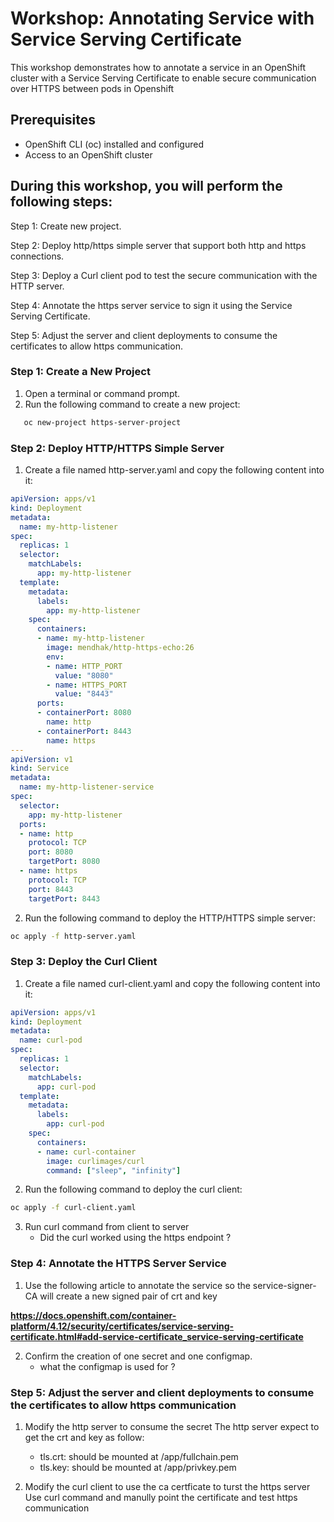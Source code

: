 #  Workshop: Annotating Service with Service Serving Certificate


This workshop demonstrates how to annotate a service in an OpenShift cluster with a Service Serving Certificate to enable secure communication over HTTPS between pods in Openshift

## Prerequisites
   - OpenShift CLI (oc) installed and configured
   - Access to an OpenShift cluster

## During this workshop, you will perform the following steps:

   Step 1: Create new project.
   
   Step 2: Deploy http/https simple server that support both http and https connections.
   
   Step 3: Deploy a Curl client pod to test the secure communication with the HTTP server.
   
   Step 4: Annotate the https server service to sign it using the Service Serving Certificate.
   
   Step 5: Adjust the server and client deployments to consume the certificates to allow https communication.


### Step 1: Create a New Project
1. Open a terminal or command prompt.
2. Run the following command to create a new project:
```bash
   oc new-project https-server-project
```

### Step 2: Deploy HTTP/HTTPS Simple Server
1. Create a file named http-server.yaml and copy the following content into it:

```yaml
apiVersion: apps/v1
kind: Deployment
metadata:
  name: my-http-listener
spec:
  replicas: 1
  selector:
    matchLabels:
      app: my-http-listener
  template:
    metadata:
      labels:
        app: my-http-listener
    spec:
      containers:
      - name: my-http-listener
        image: mendhak/http-https-echo:26
        env:
        - name: HTTP_PORT
          value: "8080"
        - name: HTTPS_PORT
          value: "8443"
      ports:
      - containerPort: 8080
        name: http
      - containerPort: 8443
        name: https
---
apiVersion: v1
kind: Service
metadata:
  name: my-http-listener-service
spec:
  selector:
    app: my-http-listener
  ports:
  - name: http
    protocol: TCP
    port: 8080
    targetPort: 8080
  - name: https
    protocol: TCP
    port: 8443
    targetPort: 8443   
```

2. Run the following command to deploy the HTTP/HTTPS simple server:

```bash
oc apply -f http-server.yaml
```
### Step 3: Deploy the Curl Client
1. Create a file named curl-client.yaml and copy the following content into it:
```yaml
apiVersion: apps/v1
kind: Deployment
metadata:
  name: curl-pod
spec:
  replicas: 1
  selector:
    matchLabels:
      app: curl-pod
  template:
    metadata:
      labels:
        app: curl-pod
    spec:
      containers:
      - name: curl-container
        image: curlimages/curl
        command: ["sleep", "infinity"]
```
2. Run the following command to deploy the curl client:

```bash
oc apply -f curl-client.yaml
```
3. Run curl command from client to server
   - Did the curl worked using the https endpoint ?
  

### Step 4: Annotate the HTTPS Server Service

1. Use the following article to annotate the service so the service-signer-CA will create a new signed pair of crt and key 
   
**https://docs.openshift.com/container-platform/4.12/security/certificates/service-serving-certificate.html#add-service-certificate_service-serving-certificate**

2. Confirm the creation of one secret and one configmap.
   - what the configmap is used for ?

### Step 5: Adjust the server and client deployments to consume the certificates to allow https communication

1. Modify the http server to consume the secret
The http server expect to get the crt and key as follow:
   - tls.crt: should be mounted at /app/fullchain.pem
   - tls.key: should be mounted at /app/privkey.pem

2. Modify the curl client to use the ca certficate to turst the https server
Use curl command and manully point the certificate and test https communication 
